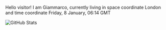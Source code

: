 Hello visitor! I am Giammarco, currently living in space coordinate London and time coordinate Friday, 8 January, 06:14 GMT

![GitHub Stats](https://github-readme-stats.vercel.app/api?username=grcasanova)
